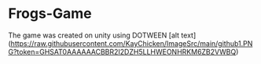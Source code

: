 # Frogs-Game
The game was created on unity using DOTWEEN
[alt text] (https://raw.githubusercontent.com/KayChicken/ImageSrc/main/github1.PNG?token=GHSAT0AAAAAACBBR2I2DZH5LLHWEONHRKM6ZB2VWBQ)
